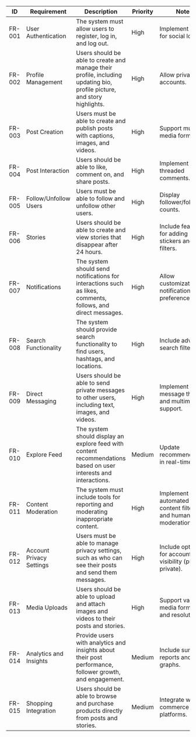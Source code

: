 | ID     | Requirement             | Description                                                                                     | Priority | Notes                                        |
|--------|-------------------------|-------------------------------------------------------------------------------------------------|----------|----------------------------------------------|
| FR-001 | User Authentication     | The system must allow users to register, log in, and log out.                                    | High     | Implement OAuth for social logins.          |
| FR-002 | Profile Management      | Users should be able to create and manage their profile, including updating bio, profile picture, and story highlights. | High     | Allow private accounts.                    |
| FR-003 | Post Creation           | Users must be able to create and publish posts with captions, images, and videos.                | High     | Support multiple media formats.            |
| FR-004 | Post Interaction        | Users should be able to like, comment on, and share posts.                                      | High     | Implement threaded comments.               |
| FR-005 | Follow/Unfollow Users   | Users must be able to follow and unfollow other users.                                            | High     | Display follower/following counts.          |
| FR-006 | Stories                 | Users should be able to create and view stories that disappear after 24 hours.                    | High     | Include features for adding stickers and filters. |
| FR-007 | Notifications           | The system should send notifications for interactions such as likes, comments, follows, and direct messages. | High     | Allow customization of notification preferences. |
| FR-008 | Search Functionality    | The system should provide search functionality to find users, hashtags, and locations.            | High     | Include advanced search filters.           |
| FR-009 | Direct Messaging        | Users should be able to send private messages to other users, including text, images, and videos.  | High     | Implement message threads and multimedia support. |
| FR-010 | Explore Feed            | The system should display an explore feed with content recommendations based on user interests and interactions. | Medium   | Update recommendations in real-time.       |
| FR-011 | Content Moderation      | The system must include tools for reporting and moderating inappropriate content.                 | High     | Implement automated content filters and human moderation. |
| FR-012 | Account Privacy Settings| Users must be able to manage privacy settings, such as who can see their posts and send them messages. | High     | Include options for account visibility (public, private). |
| FR-013 | Media Uploads           | Users should be able to upload and attach images and videos to their posts and stories.            | High     | Support various media formats and resolutions. |
| FR-014 | Analytics and Insights  | Provide users with analytics and insights about their post performance, follower growth, and engagement. | Medium   | Include summary reports and graphs.        |
| FR-015 | Shopping Integration    | Users should be able to browse and purchase products directly from posts and stories.               | Medium   | Integrate with e-commerce platforms.       |
